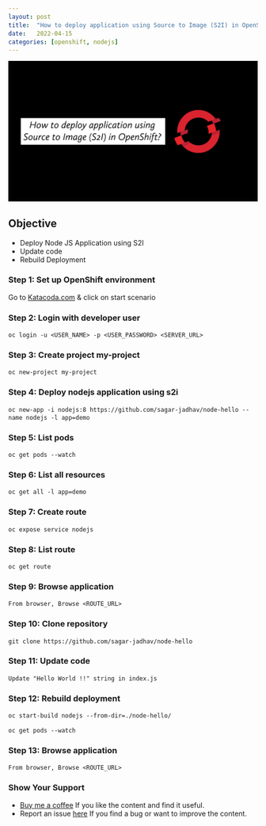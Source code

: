 ```yaml
---
layout: post
title:  "How to deploy application using Source to Image (S2I) in OpenShift?"
date:   2022-04-15
categories: [openshift, nodejs]
---
```


![How to deploy application using Source to Image (S2I) in OpenShift?](https://raw.githubusercontent.com/sagar-jadhav/sagar-jadhav.github.io/master/static/img/_posts/openshift/5.png)

## Objective
- Deploy Node JS Application using S2I
- Update code
- Rebuild Deployment

### Step 1: Set up OpenShift environment
Go to [Katacoda.com](https://katacoda.com/openshift/courses/playgrounds/openshift39) & click on start scenario

### Step 2: Login with developer user
```
oc login -u <USER_NAME> -p <USER_PASSWORD> <SERVER_URL>
```

### Step 3: Create project my-project
```
oc new-project my-project
```

### Step 4: Deploy nodejs application using s2i
```
oc new-app -i nodejs:8 https://github.com/sagar-jadhav/node-hello --name nodejs -l app=demo
```

### Step 5: List pods
```
oc get pods --watch
```

### Step 6: List all resources
```
oc get all -l app=demo
```

### Step 7: Create route
```
oc expose service nodejs
```

### Step 8: List route
```
oc get route
```

### Step 9: Browse application
```
From browser, Browse <ROUTE_URL>
```

### Step 10: Clone repository
```
git clone https://github.com/sagar-jadhav/node-hello
```

### Step 11: Update code
```
Update "Hello World !!" string in index.js
```

### Step 12: Rebuild deployment
```
oc start-build nodejs --from-dir=./node-hello/
```
```
oc get pods --watch
```

### Step 13: Browse application
```
From browser, Browse <ROUTE_URL>
```

### Show Your Support

- [Buy me a coffee](https://www.buymeacoffee.com/sagarjadhv23) If you like the content and find it useful.
- Report an issue [here](https://github.com/developersthought/roadmap/issues/new) If you find a bug or want to improve the content.